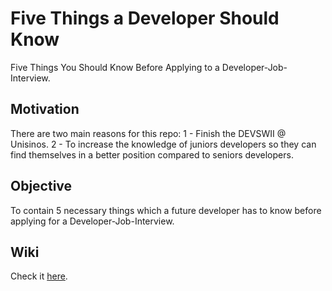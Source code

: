 # Five Things a Developer Should Know

Five Things You Should Know Before Applying to a Developer-Job-Interview.

## Motivation
There are two main reasons for this repo:
1 - Finish the DEVSWII @ Unisinos.
2 - To increase the knowledge of juniors developers so they can find themselves in a better position compared to seniors developers.

## Objective

To contain 5 necessary things which a future developer has to know before applying for a Developer-Job-Interview.

## Wiki
Check it [here](https://github.com/LuisValgoi/fivethingsyoushouldknow/wiki).
